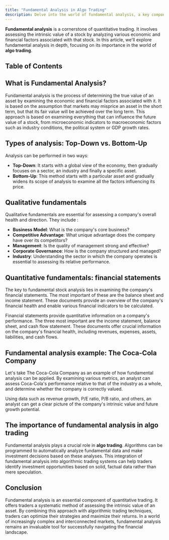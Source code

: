 ```yaml
---
title: "Fundamental Analysis in Algo Trading"
description: Delve into the world of fundamental analysis, a key component of quantitative trading, and explore its role in algo trading. Learn how to assess a stock's intrinsic value by analyzing economic and financial factors. From top-down vs bottom-up analysis to qualitative and quantitative fundamentals, discover the importance of this approach for optimizing trading strategies and maximizing returns.
---
```




**Fundamental analysis** is a cornerstone of quantitative trading. It involves assessing the intrinsic value of a stock by analyzing various economic and financial factors associated with that stock. In this article, we'll explore fundamental analysis in depth, focusing on its importance in the world of **algo trading**.

## Table of Contents

## What is Fundamental Analysis?

Fundamental analysis is the process of determining the true value of an asset by examining the economic and financial factors associated with it. It is based on the assumption that markets may misprice an asset in the short term, but that its fair value will be achieved over the long term. This approach is based on examining everything that can influence the future value of a stock, from microeconomic indicators to macroeconomic factors such as industry conditions, the political system or GDP growth rates.

## Types of analysis: Top-Down vs. Bottom-Up

Analysis can be performed in two ways:

- **Top-Down**: It starts with a global view of the economy, then gradually focuses on a sector, an industry and finally a specific asset.
- **Bottom-Up**: This method starts with a particular asset and gradually widens its scope of analysis to examine all the factors influencing its price.

## Qualitative fundamentals

Qualitative fundamentals are essential for assessing a company's overall health and direction. They include :

- **Business Model**: What is the company's core business?
- **Competitive Advantage**: What unique advantage does the company have over its competitors?
- **Management**: Is the quality of management strong and effective?
- **Corporate Governance**: How is the company structured and managed?
- **Industry**: Understanding the sector in which the company operates is essential to assessing its relative performance.

## Quantitative fundamentals: financial statements

The key to fundamental stock analysis lies in examining the company's financial statements. The most important of these are the balance sheet and income statement. These documents provide an overview of the company's financial health and enable various financial indicators to be calculated.

Financial statements provide quantitative information on a company's performance. The three most important are the income statement, balance sheet, and cash flow statement. These documents offer crucial information on the company's financial health, including revenues, expenses, assets, liabilities, and cash flows.

## Fundamental analysis example: The Coca-Cola Company

Let's take The Coca-Cola Company as an example of how fundamental analysis can be applied. By examining various metrics, an analyst can assess Coca-Cola's performance relative to that of the industry as a whole, and determine whether the company is correctly valued.

Using data such as revenue growth, P/E ratio, P/B ratio, and others, an analyst can get a clear picture of the company's intrinsic value and future growth potential.

## The importance of fundamental analysis in algo trading

Fundamental analysis plays a crucial role in **algo trading**. Algorithms can be programmed to automatically analyze fundamental data and make investment decisions based on these analyses. This integration of fundamental analysis into algorithmic trading systems can help traders identify investment opportunities based on solid, factual data rather than mere speculation.

## Conclusion

Fundamental analysis is an essential component of quantitative trading. It offers traders a systematic method of assessing the intrinsic value of an asset. By combining this approach with algorithmic trading techniques, traders can optimize their strategies and maximize their returns. In a world of increasingly complex and interconnected markets, fundamental analysis remains an invaluable tool for successfully navigating the financial landscape.
